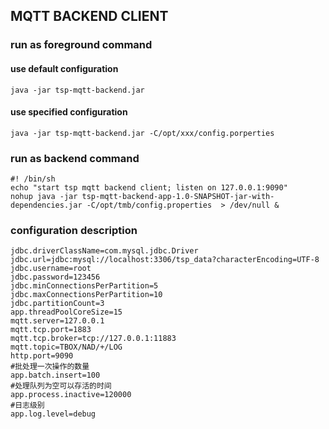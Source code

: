 ## MQTT BACKEND CLIENT
### run as foreground command
#### use default configuration

```shell
java -jar tsp-mqtt-backend.jar
```

#### use specified configuration

```shell
java -jar tsp-mqtt-backend.jar -C/opt/xxx/config.porperties
```

### run as backend command
```shell
#! /bin/sh                                                                                                                                                     
echo "start tsp mqtt backend client; listen on 127.0.0.1:9090"        
nohup java -jar tsp-mqtt-backend-app-1.0-SNAPSHOT-jar-with-dependencies.jar -C/opt/tmb/config.properties  > /dev/null &
```

### configuration description
```properties
jdbc.driverClassName=com.mysql.jdbc.Driver
jdbc.url=jdbc:mysql://localhost:3306/tsp_data?characterEncoding=UTF-8
jdbc.username=root
jdbc.password=123456
jdbc.minConnectionsPerPartition=5
jdbc.maxConnectionsPerPartition=10
jdbc.partitionCount=3
app.threadPoolCoreSize=15
mqtt.server=127.0.0.1
mqtt.tcp.port=1883
mqtt.tcp.broker=tcp://127.0.0.1:11883
mqtt.topic=TBOX/NAD/+/LOG
http.port=9090
#批处理一次操作的数量
app.batch.insert=100
#处理队列为空可以存活的时间
app.process.inactive=120000
#日志级别
app.log.level=debug
```